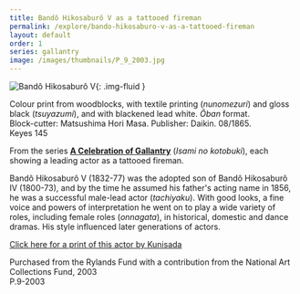 ```yaml
---
title: Bandô Hikosaburô V as a tattooed fireman
permalink: /explore/bando-hikosaburo-v-as-a-tattooed-fireman
layout: default
order: 1
series: gallantry
image: /images/thumbnails/P_9_2003.jpg
---
```

![Bandô Hikosaburô V]({{site.baseurl}}/images/P_9_2003.jpg){: .img-fluid }

Colour print from woodblocks, with textile printing (_nunomezuri_) and gloss black (_tsuyazumi_), and with blackened lead white. _Ôban_ format.  
Block-cutter: Matsushima Hori Masa. Publisher: Daikin. 08/1865.  
Keyes 145

From the series [**A Celebration of Gallantry**](/series/a-celebration-of-gallantry) (_Isami no kotobuki_), each showing a leading actor as a tattooed fireman.

Bandô Hikosaburô V (1832-77) was the adopted son of Bandô Hikosaburô IV (1800-73), and by the time he assumed his father's acting name in 1856, he was a successful male-lead actor (_tachiyaku_). With good looks, a fine voice and powers of interpretation he went on to play a wide variety of roles, including female roles (_onnagata_), in historical, domestic and dance dramas. His style influenced later generations of actors.

[Click here for a print of this actor by Kunisada](P.113-1994_SE.html)

Purchased from the Rylands Fund with a contribution from the National Art Collections Fund, 2003  
P.9-2003
